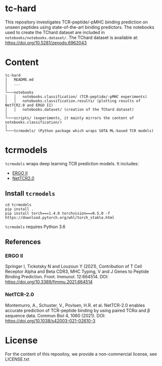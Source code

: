 # tc-hard
This repository investigates TCR-peptide/-pMHC binding prediction on unseen peptides using state-of-the-art binding predictors.
The notebooks used to create the TChard dataset are included in `notebooks/notebooks.dataset/`.
The TChard dataset is available at: https://doi.org/10.5281/zenodo.6962043


# Content
```
tc-hard
│   README.md
│   ... 
│     
└───notebooks
│   │   notebooks.classification/ (TCR-peptide/-pMHC experiments)
│   │   notebooks.classification.results/ (plotting results of NetTCR2.0 and ERGO II)
│   │   notebooks.dataset/ (creation of the TChard dataset)   
│   
└───scripts/ (experiments, it mainly mirrors the content of notebooks.classification/)
│   
└───tcrmodels/ (Python package which wraps SOTA ML-based TCR models)
```

# tcrmodels
`tcrmodels` wraps deep learning TCR prediction models.
It includes:
* [ERGO II](https://github.com/IdoSpringer/ERGO-II)
* [NetTCR2.0](https://github.com/mnielLab/NetTCR-2.0)

## Install `tcrmodels`
```
cd tcrmodels
pip install .
pip install torch===1.4.0 torchvision===0.5.0 -f https://download.pytorch.org/whl/torch_stable.html
```

`tcrmodels` requires Python 3.6

## References
### ERGO II
Springer I, Tickotsky N and Louzoun Y (2021), Contribution of T Cell Receptor Alpha and Beta CDR3, MHC Typing, V and J Genes to Peptide Binding Prediction. Front. Immunol. 12:664514. DOI: https://doi.org/10.3389/fimmu.2021.664514

### NetTCR-2.0
Montemurro, A., Schuster, V., Povlsen, H.R. et al. NetTCR-2.0 enables accurate prediction of TCR-peptide binding by using paired TCRα and β sequence data. Commun Biol 4, 1060 (2021). DOI: https://doi.org/10.1038/s42003-021-02610-3

# License
For the content of this repositoy, we provide a non-commercial license, see LICENSE.txt
